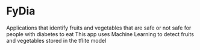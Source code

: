 # FyDia
Applications that identify fruits and vegetables that are safe or not safe for people with diabetes to eat
This app uses Machine Learning to detect fruits and vegetables stored in the tflite model
